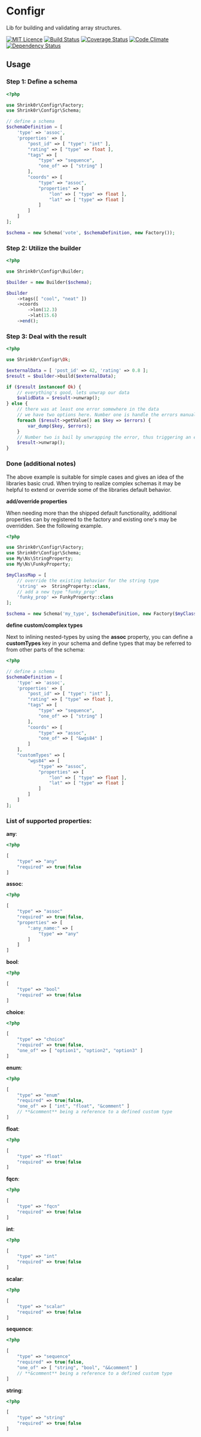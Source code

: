 # Configr

Lib for building and validating array structures.

[![MIT Licence](https://badges.frapsoft.com/os/mit/mit.svg?v=103)](https://opensource.org/licenses/mit-license.php)
[![Build Status](https://travis-ci.org/shrink0r/configr.svg?branch=master)](https://travis-ci.org/shrink0r/configr)
[![Coverage Status](https://coveralls.io/repos/github/shrink0r/configr/badge.svg?branch=master)](https://coveralls.io/github/shrink0r/configr?branch=master)
[![Code Climate](https://codeclimate.com/github/shrink0r/configr/badges/gpa.svg)](https://codeclimate.com/github/shrink0r/configr)
[![Dependency Status](https://www.versioneye.com/user/projects/5764ae7f0735400043c1be4f/badge.svg?style=flat)](https://www.versioneye.com/user/projects/5764ae7f0735400043c1be4f)

## Usage

### Step 1: Define a schema

```php
<?php

use Shrink0r\Configr\Factory;
use Shrink0r\Configr\Schema;

// define a schema
$schemaDefinition = [
    'type' => 'assoc',
    'properties' => [
        "post_id" => [ "type": "int" ],
        "rating" => [ "type" => float ],
        "tags" => [
            "type" => "sequence",
            "one_of" => [ "string" ]
        ],
        "coords" => [
            "type" => "assoc",
            "properties" => [
                "lon" => [ "type" => float ],
                "lat" => [ "type" => float ]
            ]
        ]
    ]
];

$schema = new Schema('vote', $schemaDefinition, new Factory());

```

### Step 2: Utilize the builder

```php 
<?php

use Shrink0r\Configr\Builder;

$builder = new Builder($schema);

$builder
    ->tags([ "cool", "neat" ])
    ->coords
        ->lon(12.3)
        ->lat(15.6)
    ->end();
```

### Step 3: Deal with the result

```php
<?php

use Shrink0r\Configr\Ok;

$externalData = [ 'post_id' => 42, 'rating' => 0.8 ];
$result = $builder->build($externalData);

if ($result instanceof Ok) {
    // everything's good, lets unwrap our data
    $validData = $result->unwrap();
} else {
    // there was at least one error somewhere in the data
    // we have two options here. Number one is handle the errors manually:
    foreach ($result->getValue() as $key => $errors) {
        var_dump($key, $errors);
    }
    // Number two is bail by unwrapping the error, thus triggering an exception
    $result->unwrap();
}

```

### Done (additional notes)

The above example is suitable for simple cases and gives an idea of the libraries basic crud. When trying to realize complex schemas it may be helpful to extend or override some of the libraries default behavior.

**add/override properties**

When needing more than the shipped default functionality, additional properties can by registered to the factory and existing one's may be overridden. See the following example.

```php
<?php

use Shrink0r\Configr\Factory;
use Shrink0r\Configr\Schema;
use My\Ns\StringProperty;
use My\Ns\FunkyProperty;

$myClassMap = [
    // override the existing behavior for the string type
    'string' =>  StringProperty::class, 
    // add a new type "funky_prop"
    'funky_prop' => FunkyProperty::class 
]; 

$schema = new Schema('my_type', $schemaDefinition, new Factory($myClassMap));

```

**define custom/complex types**

Next to inlining nested-types by using the **assoc** property, you can define a **customTypes** key in your schema and define types that may be referred to from other parts of the schema:

```php
<?php

// define a schema
$schemaDefinition = [
    'type' => 'assoc',
    'properties' => [
        "post_id" => [ "type": "int" ],
        "rating" => [ "type" => float ],
        "tags" => [
            "type" => "sequence",
            "one_of" => [ "string" ]
        ],
        "coords" => [
            "type" => "assoc",
            "one_of" => [ "&wgs84" ]
        ]
    ],
    "customTypes" => [
        "wgs84" => [
            "type" => "assoc",
            "properties" => [
                "lon" => [ "type" => float ],
                "lat" => [ "type" => float ]
            ]
        ]
    ]
];

```

### List of supported properties:

**any**:

```php
<?php

[
    "type" => "any"
    "required" => true|false
]
```

**assoc**:

```php
<?php

[
    "type" => "assoc"
    "required" => true|false,
    "properties" => [
        ":any_name:" => [
            "type" => "any" 
        ]
    ]
]
```

**bool**:

```php
<?php

[
    "type" => "bool"
    "required" => true|false
]
```

**choice**:

```php
<?php

[
    "type" => "choice"
    "required" => true|false,
    "one_of" => [ "option1", "option2", "option3" ]
]
```

**enum**:

```php
<?php

[
    "type" => "enum"
    "required" => true|false,
    "one_of" => [ "int", "float", "&comment" ]
    // **&comment** being a reference to a defined custom type
]
```

**float**:

```php
<?php

[
    "type" => "float"
    "required" => true|false
]
```

**fqcn**:

```php
<?php

[
    "type" => "fqcn"
    "required" => true|false
]
```

**int**:

```php
<?php

[
    "type" => "int"
    "required" => true|false
]
```

**scalar**:

```php
<?php

[
    "type" => "scalar"
    "required" => true|false
]
```

**sequence**:

```php
<?php

[
    "type" => "sequence"
    "required" => true|false,
    "one_of" => [ "string", "bool", "&&comment" ]
    // **&comment** being a reference to a defined custom type
]
```

**string**:

```php
<?php

[
    "type" => "string"
    "required" => true|false
]
```

